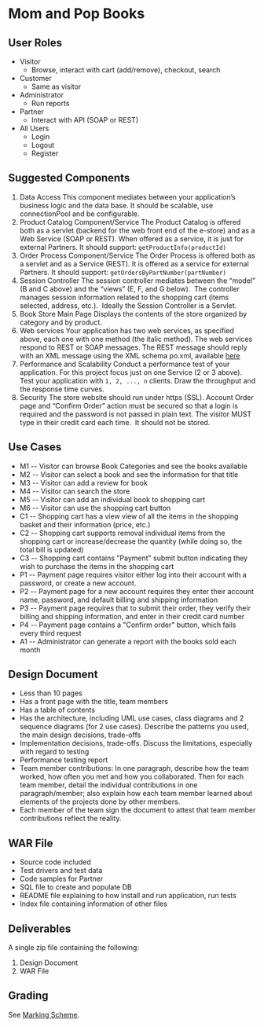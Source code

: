 # Mom and Pop Books

## User Roles
- Visitor
	- Browse, interact with cart (add/remove), checkout, search
- Customer
	- Same as visitor
- Administrator
	- Run reports
- Partner
	- Interact with API (SOAP or REST)
- All Users
	- Login
	- Logout
	- Register

## Suggested Components
1. Data Access
	This component mediates between your application’s business logic and the data base. It should be scalable, use connectionPool and be configurable.
2. Product Catalog Component/Service
	The Product Catalog is offered both as a servlet (backend for the web front end of the e-store) and as a Web Service (SOAP or REST). When offered as a service, it is just for external Partners. It should support: `getProductInfo(productId)`
3. Order Process Component/Service
	The Order Process is offered both as a servlet and as a Service (REST). It is offered as a service for external Partners. It should support: `getOrdersByPartNumber(partNumber)`
4. Session Controller
	The session controller mediates between the “model” (B and C above) and the “views” (E, F, and G below).  The controller manages session information related to the shopping cart (items selected, address, etc.).  Ideally the Session Controller is a Servlet.
5. Book Store Main Page
	Displays the contents of the store organized by category and by product. 
6. Web services
	Your application has two web services, as specified above, each one with one method (the italic method). The web services respond to REST or SOAP messages. The REST message should reply with an XML message using the XML schema po.xml, available [here](http://www.w3.org/TR/xmlschema-0/)
7. Performance and Scalability
	Conduct a performance test of your application. For this project focus just on one Service (2 or 3 above). Test your application with `1, 2, ..., n` clients. Draw the throughput and the response time curves.
8. Security
	The store website should run under https (SSL). Account Order page and “Confirm Order” action must be secured so that a login is required and the password is not passed in plain text. The visitor MUST type in their credit card each time.  It should not be stored.

## Use Cases
- M1 -- Visitor can browse Book Categories and see the books available
- M2 -- Visitor can select a book and see the information for that title
- M3 -- Visitor can add a review for book
- M4 -- Visitor can search the store
- M5 -- Visitor can add an individual book to shopping cart
- M6 -- Visitor can use the shopping cart button
- C1 -- Shopping cart has a view view of all the items in the shopping basket and their information (price, etc.)
- C2 -- Shopping cart supports removal individual items from the shopping cart or increase/decrease the quantity (while doing so, the total bill is updated)
- C3 -- Shopping cart contains "Payment" submit button indicating they wish to purchase the items in the shopping cart
- P1 -- Payment page requires visitor either log into their account with a password, or create a new account.
- P2 -- Payment page for a new account requires they enter their account name, password, and default billing and shipping information
- P3 -- Payment page requires that to submit their order, they verify their billing and shipping information, and enter in their credit card number
- P4 -- Payment page contains a "Confirm order" button, which fails every third request
- A1 -- Administrator can generate a report with the books sold each month

## Design Document
- Less than 10 pages
- Has a front page with the title, team members
- Has a table of contents
- Has the architecture, including UML use cases, class diagrams and 2 sequence diagrams (for 2 use cases). Describe the patterns you used, the main design decisions, trade-offs
- Implementation decisions, trade-offs. Discuss the limitations, especially with regard to testing
- Performance testing report
- Team member contributions: In one paragraph, describe how the team worked, how often you met and how you collaborated. Then for each team member, detail the individual contributions in one paragraph/member; also explain how each team member learned about elements of the projects done by other members.
- Each member of the team sign the document to attest that team member contributions reflect the reality.

## WAR File
- Source code included
- Test drivers and test data
- Code samples for Partner
- SQL file to create and populate DB
- README file explaining to how install and run application, run tests
- Index file containing information of other files

## Deliverables
A single zip file containing the following:
1. Design Document
2. WAR File

## Grading
See [Marking Scheme](Project_Marking.md).
